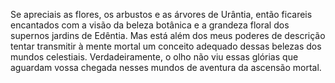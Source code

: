 ﻿Se apreciais as flores, os arbustos e as árvores de Urântia, então ficareis encantados com a visão da beleza botânica e a grandeza floral dos supernos jardins de Edêntia. Mas está além dos meus poderes de descrição tentar transmitir à mente mortal um conceito adequado dessas belezas dos mundos celestiais. Verdadeiramente, o olho não viu essas glórias que aguardam vossa chegada nesses mundos de aventura da ascensão mortal.